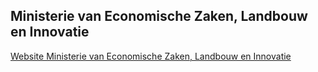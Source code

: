 ## Ministerie van Economische Zaken, Landbouw en Innovatie

[Website Ministerie van Economische Zaken, Landbouw en Innovatie](http://www.rijksoverheid.nl/ministeries/ez)